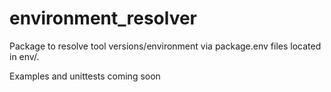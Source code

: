 # environment_resolver

Package to resolve tool versions/environment via package.env files located in env/.


Examples and unittests coming soon

